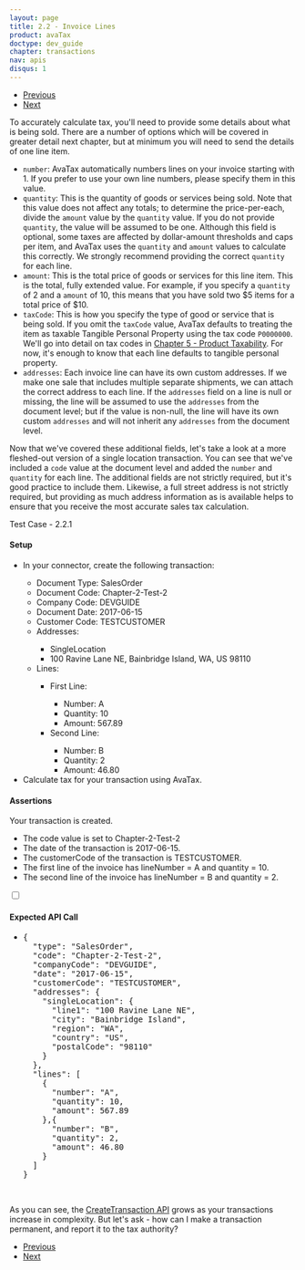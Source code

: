 ```yaml
---
layout: page
title: 2.2 - Invoice Lines
product: avaTax
doctype: dev_guide
chapter: transactions
nav: apis
disqus: 1
---
```

<ul class="pager">
  <li class="previous"><a href="/avatax/dev-guide/transactions/simple-transaction/"><i class="glyphicon glyphicon-chevron-left"></i>Previous</a></li>
  <li class="next"><a href="/avatax/dev-guide/transactions/should-i-commit/">Next<i class="glyphicon glyphicon-chevron-right"></i></a></li>
</ul>

To accurately calculate tax, you'll need to provide some details about what is being sold. There are a number of options which will be covered in greater detail next chapter, but at minimum you will need to send the details of one line item.

<ul class="dev-guide-list">
  <li><code>number</code>: AvaTax automatically numbers lines on your invoice starting with 1.  If you prefer to use your own line numbers, please specify them in this value.</li>
  <li><code>quantity</code>: This is the quantity of goods or services being sold.  Note that this value does not affect any totals; to determine the price-per-each, divide the <code>amount</code> value by the <code>quantity</code> value.  If you do not provide <code>quantity</code>, the value will be assumed to be one. Although this field is optional, some taxes are affected by dollar-amount thresholds and caps per item, and AvaTax uses the <code>quantity</code> and <code>amount</code> values to calculate this correctly.  We strongly recommend providing the correct <code>quantity</code> for each line.</li>
  <li><code>amount</code>:  This is the total price of goods or services for this line item. This is the total, fully extended value.  For example, if you specify a <code>quantity</code> of 2 and a <code>amount</code> of 10, this means that you have sold two $5 items for a total price of $10.</li>
  <li><code>taxCode</code>: This is how you specify the type of good or service that is being sold. If you omit the <code>taxCode</code> value, AvaTax defaults to treating the item as taxable Tangible Personal Property using the tax code <code>P0000000</code>. We'll go into detail on tax codes in <a class="dev-guide-link" href="/avatax/dev-guide/product-taxability/">Chapter 5 - Product Taxability</a>.  For now, it's enough to know that each line defaults to tangible personal property.</li>
  <li><code>addresses</code>: Each invoice line can have its own custom addresses.  If we make one sale that includes multiple separate shipments, we can attach the correct address to each line.  If the <code>addresses</code> field on a line is null or missing, the line will be assumed to use the <code>addresses</code> from the document level; but if the value is non-null, the line will have its own custom <code>addresses</code> and will not inherit any <code>addresses</code> from the document level.</li>
</ul>

Now that we've covered these additional fields, let's take a look at a more fleshed-out version of a single location transaction. You can see that we've included a <code>code</code> value at the document level and added the <code>number</code> and <code>quantity</code> for each line. The additional fields are not strictly required, but it's good practice to include them. Likewise, a full street address is not strictly required, but providing as much address information as is available helps to ensure that you receive the most accurate sales tax calculation.

<div class="dev-guide-test" id="test1">
<div class="dev-guide-test-heading">Test Case - 2.2.1 </div>
<div class="dev-guide-test-content">
<h4>Setup</h4>
<ul class="dev-guide-list">
  <li>In your connector, create the following transaction:</li>
  <ul class="dev-guide-list">
    <li>Document Type: SalesOrder</li>
    <li>Document Code: Chapter-2-Test-2</li>
    <li>Company Code: DEVGUIDE</li>
    <li>Document Date: 2017-06-15</li>
    <li>Customer Code: TESTCUSTOMER</li>
    <li>Addresses:</li>
    <ul class="dev-guide-list">
      <li>SingleLocation</li>
      <li>100 Ravine Lane NE, Bainbridge Island, WA, US 98110</li>
    </ul>
    <li>Lines:</li>
    <ul class="dev-guide-list">
      <li>First Line:</li>
      <ul class="dev-guide-list">
        <li>Number: A</li>
        <li>Quantity: 10</li>
        <li>Amount: 567.89</li>
      </ul>
      <li>Second Line:</li>
      <ul class="dev-guide-list">
        <li>Number: B</li>
        <li>Quantity: 2</li>
        <li>Amount: 46.80</li>
      </ul>
    </ul>
  </ul>
  <li>Calculate tax for your transaction using AvaTax.</li>
</ul>

<h4>Assertions</h4>
Your transaction is created.
<ul class="dev-guide-list">
  <li>The code value is set to Chapter-2-Test-2</li>
  <li>The date of the transaction is 2017-06-15.</li>
  <li>The customerCode of the transaction is TESTCUSTOMER.</li>
  <li>The first line of the invoice has lineNumber = A and quantity = 10.</li>
  <li>The second line of the invoice has lineNumber = B and quantity = 2.</li>
</ul>

<div class="dev-guide-dropdown">
    <input id="checkbox_toggle" type="checkbox" />
    <i id="icon-up" class="glyphicon glyphicon-chevron-down"></i><i id="icon-down" class="glyphicon glyphicon-chevron-right"></i>
    <label for="checkbox_toggle"><h4>Expected API Call</h4></label>
    <ul class="dev-guide-dropdown-content">
        <li>
            <pre>
{
  "type": "SalesOrder",
  "code": "Chapter-2-Test-2",
  "companyCode": "DEVGUIDE",
  "date": "2017-06-15",
  "customerCode": "TESTCUSTOMER",
  "addresses": {
    "singleLocation": {
      "line1": "100 Ravine Lane NE",
      "city": "Bainbridge Island",
      "region": "WA",
      "country": "US",
      "postalCode": "98110"
    }
  },
  "lines": [
    {
      "number": "A",
      "quantity": 10,
      "amount": 567.89
    },{
      "number": "B",
      "quantity": 2,
      "amount": 46.80
    }
  ]
}
</pre>
        </li>
    </ul>
</div>
</div>
</div>

<br/>

As you can see, the <a class="dev-guide-link" href="https://developer.avalara.com/api-reference/avatax/rest/v2/methods/Transactions/CreateTransaction/">CreateTransaction API</a> grows as your transactions increase in complexity.  But let's ask - how can I make a transaction permanent, and report it to the tax authority?

<ul class="pager">
  <li class="previous"><a href="/avatax/dev-guide/transactions/simple-transaction/"><i class="glyphicon glyphicon-chevron-left"></i>Previous</a></li>
  <li class="next"><a href="/avatax/dev-guide/transactions/should-i-commit/">Next<i class="glyphicon glyphicon-chevron-right"></i></a></li>
</ul>